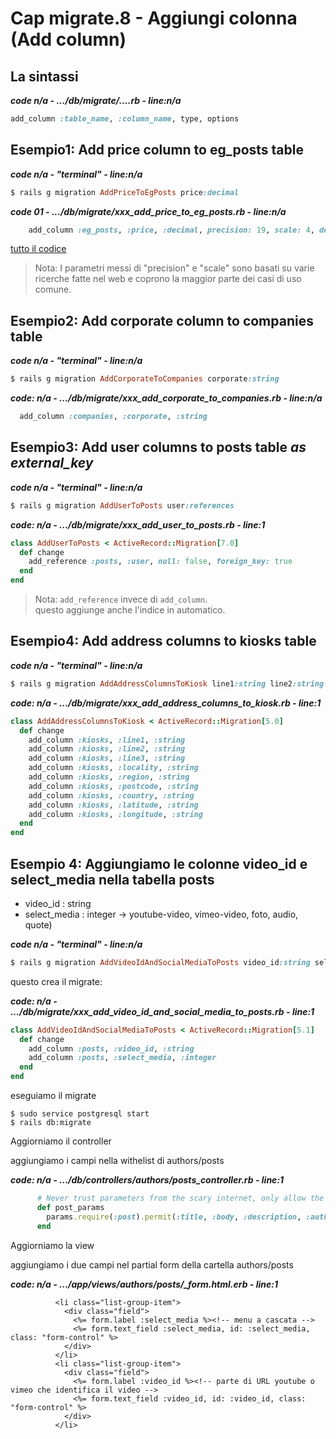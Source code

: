 # <a name="top"></a> Cap migrate.8 - Aggiungi colonna (Add column)



## La sintassi

***code n/a - .../db/migrate/....rb - line:n/a***

```ruby
add_column :table_name, :column_name, type, options
```



## Esempio1: Add price column to eg_posts table

***code n/a - "terminal" - line:n/a***

```ruby
$ rails g migration AddPriceToEgPosts price:decimal
```

***code 01 - .../db/migrate/xxx_add_price_to_eg_posts.rb - line:n/a***

```ruby
    add_column :eg_posts, :price, :decimal, precision: 19, scale: 4, default: 0
```

[tutto il codice](https://github.com/flaviobordonidev/leanpubabrandnewcms/blob/master/99-code_references/migrate/06_01-db-migrate-xxx_add_price_to_eg_posts.rb)

> Nota: I parametri messi di "precision" e "scale" sono basati su varie ricerche fatte nel web e coprono la maggior parte dei casi di uso comune.



## Esempio2: Add corporate column to companies table

***code n/a - "terminal" - line:n/a***

```ruby
$ rails g migration AddCorporateToCompanies corporate:string
```

***code: n/a - .../db/migrate/xxx_add_corporate_to_companies.rb - line:n/a***

```ruby
  add_column :companies, :corporate, :string
```



## Esempio3: Add user columns to posts table ***as external_key***

***code n/a - "terminal" - line:n/a***

```ruby
$ rails g migration AddUserToPosts user:references
```

***code: n/a - .../db/migrate/xxx_add_user_to_posts.rb - line:1***

```ruby
class AddUserToPosts < ActiveRecord::Migration[7.0]
  def change
    add_reference :posts, :user, null: false, foreign_key: true
  end
end
```

> Nota: `add_reference` invece di `add_column`.</br>
> questo aggiunge anche l'indice in automatico.



## Esempio4: Add address columns to kiosks table

***code n/a - "terminal" - line:n/a***

```ruby
$ rails g migration AddAddressColumnsToKiosk line1:string line2:string line3:string locality:string region:string postcode:string country:string latitude:string longitude:string
```


***code: n/a - .../db/migrate/xxx_add_address_columns_to_kiosk.rb - line:1***

```ruby
class AddAddressColumnsToKiosk < ActiveRecord::Migration[5.0]
  def change
    add_column :kiosks, :line1, :string
    add_column :kiosks, :line2, :string
    add_column :kiosks, :line3, :string
    add_column :kiosks, :locality, :string
    add_column :kiosks, :region, :string
    add_column :kiosks, :postcode, :string
    add_column :kiosks, :country, :string
    add_column :kiosks, :latitude, :string
    add_column :kiosks, :longitude, :string
  end
end
```



## Esempio 4: Aggiungiamo le colonne video_id e select_media nella tabella posts 

- video_id      : string
- select_media  : integer -> youtube-video, vimeo-video, foto, audio, quote)

***code n/a - "terminal" - line:n/a***

```ruby
$ rails g migration AddVideoIdAndSocialMediaToPosts video_id:string select_media:integer
```

questo crea il migrate:

***code: n/a - .../db/migrate/xxx_add_video_id_and_social_media_to_posts.rb - line:1***

```ruby
class AddVideoIdAndSocialMediaToPosts < ActiveRecord::Migration[5.1]
  def change
    add_column :posts, :video_id, :string
    add_column :posts, :select_media, :integer
  end
end
```

eseguiamo il migrate 

```
$ sudo service postgresql start
$ rails db:migrate
```

Aggiorniamo il controller

aggiungiamo i campi nella withelist di authors/posts

***code: n/a - .../db/controllers/authors/posts_controller.rb - line:1***

```ruby
      # Never trust parameters from the scary internet, only allow the white list through.
      def post_params
        params.require(:post).permit(:title, :body, :description, :author_id, :image, :incipit, :sharing_image, :sharing_description, :tag_list, :video_id, :select_media)
      end
```


Aggiorniamo la view

aggiungiamo i due campi nel partial form della cartella authors/posts

***code: n/a - .../app/views/authors/posts/_form.html.erb - line:1***

```html+erb
          <li class="list-group-item">
            <div class="field">
              <%= form.label :select_media %><!-- menu a cascata -->
              <%= form.text_field :select_media, id: :select_media, class: "form-control" %>
            </div>
          </li>
          <li class="list-group-item">
            <div class="field">
              <%= form.label :video_id %><!-- parte di URL youtube o vimeo che identifica il video -->
              <%= form.text_field :video_id, id: :video_id, class: "form-control" %>
            </div>
          </li>
```
